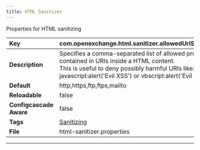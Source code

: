 ```yaml
---
title: HTML Sanitizer
---
```


Properties for HTML sanitizing


| __Key__ | com.openexchange.html.sanitizer.allowedUrlSchemes |
|:----------------|:--------|
| __Description__ | Specifies a comma-separated list of allowed protocols contained in URIs inside a HTML content.<br>This is useful to deny possibly harmful URIs like: javascript:alert('Evil XSS') or vbscript:alert('Evil XSS')<br> |
| __Default__ | http,https,ftp,ftps,mailto |
| __Reloadable__ | false |
| __Configcascade Aware__ | false |
| __Tags__ | <a href="https://documentation.open-xchange.com/latest/middleware/configuration/tags/Sanitizing.html">Sanitizing</a> |
| __File__ | html-sanitizer.properties |

---
